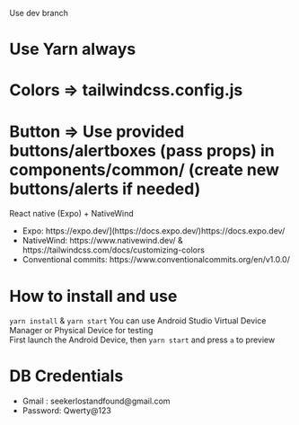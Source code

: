 Use dev branch

# Use Yarn always

# Colors => tailwindcss.config.js

# Button => Use provided buttons/alertboxes (pass props) in components/common/ (create new buttons/alerts if needed)

React native (Expo) + NativeWind

<ul>
  <li>Expo: https://expo.dev/](https://docs.expo.dev/)https://docs.expo.dev/</li>
  <li>NativeWind: https://www.nativewind.dev/   &   https://tailwindcss.com/docs/customizing-colors</li>
  <li>Conventional commits: https://www.conventionalcommits.org/en/v1.0.0/</li>
</ul>

# How to install and use

`yarn install` & `yarn start`
You can use Android Studio Virtual Device Manager or Physical Device for testing <br />
First launch the Android Device, then `yarn start` and press `a` to preview

# DB Credentials
<ul>
  <li>Gmail : seekerlostandfound@gmail.com</li>
  <li>Password: Qwerty@123</li>
</ul>
